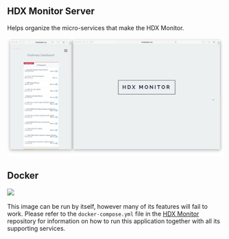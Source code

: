 ## HDX Monitor Server
Helps organize the micro-services that make the HDX Monitor.

![Screengrab v.0.1.0](screengrab.png)

## Docker
[![](https://badge.imagelayers.io/luiscape/hdx-monitor-server:latest.svg)](https://imagelayers.io/?images=luiscape/hdx-monitor-server:latest 'Get your own badge on imagelayers.io')

This image can be run by itself, however many of its features will fail to work. Please refer to the `docker-compose.yml` file in the [HDX Monitor](https://github.com/luiscape/hdx-monitor) repository for information on how to run this application together with all its supporting services.

